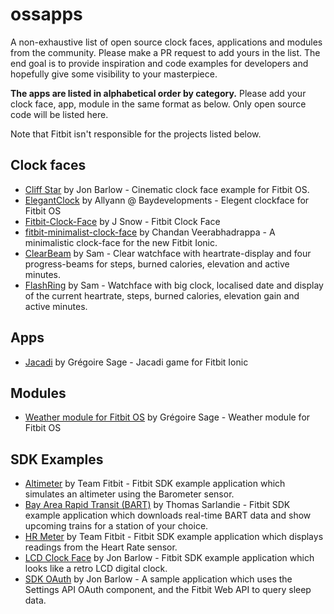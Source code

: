 # ossapps
A non-exhaustive list of open source clock faces, applications and modules from the community. Please make a PR request to add yours in the list. The end goal is to provide inspiration and code examples for developers and hopefully give some visibility to your masterpiece.

**The apps are listed in alphabetical order by category.** Please add your clock face, app, module in the same format as below. Only open source code will be listed here.

Note that Fitbit isn't responsible for the projects listed below.

## Clock faces
* [Cliff Star](https://github.com/orviwan/fitbit-cliff-star-clock) by Jon Barlow - Cinematic clock face example for Fitbit OS.
* [ElegantClock](https://github.com/baydevelopments/ElegantClock) by Allyann @ Baydevelopments - Elegent clockface for Fitbit OS
* [Fitbit-Clock-Face](https://github.com/j-snow/Fitbit-Clock-Face) by J Snow - Fitbit Clock Face
* [fitbit-minimalist-clock-face](https://github.com/chandanv89/fitbit-minimalist-clock-face) by Chandan Veerabhadrappa - A minimalistic clock-face for the new Fitbit Ionic.
* [ClearBeam](https://gitlab.com/private-software/fitbit-clearbeam-watchface.git) by Sam - Clear watchface with heartrate-display and four progress-beams for steps, burned calories, elevation and active minutes.
* [FlashRing](https://gitlab.com/private-software/fitbit-flashring2-watchface.git) by Sam - Watchface with big clock, localised date and display of the current heartrate, steps, burned calories, elevation gain and active minutes.

## Apps
* [Jacadi](https://github.com/gregoiresage/jacadi/) by Grégoire Sage - Jacadi game for Fitbit Ionic

## Modules
* [Weather module for Fitbit OS](https://github.com/gregoiresage/fitbit-weather) by Grégoire Sage - Weather module for Fitbit OS

## SDK Examples
* [Altimeter](https://github.com/Fitbit/sdk-altimeter) by Team Fitbit - Fitbit SDK example application which simulates an altimeter using the Barometer sensor.
* [Bay Area Rapid Transit (BART)](https://github.com/Fitbit/sdk-bart) by Thomas Sarlandie - Fitbit SDK example application which downloads real-time BART data and show upcoming trains for a station of your choice.
* [HR Meter](https://github.com/Fitbit/sdk-hr-meter) by Team Fitbit - Fitbit SDK example application which displays readings from the Heart Rate sensor.
* [LCD Clock Face](https://github.com/Fitbit/sdk-lcd-clock) by Jon Barlow - Fitbit SDK example application which looks like a retro LCD digital clock.
* [SDK OAuth](https://github.com/Fitbit/sdk-oauth) by Jon Barlow - A sample application which uses the Settings API OAuth component, and the Fitbit Web API to query sleep data.
